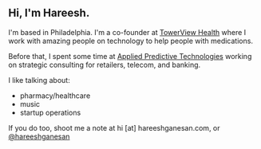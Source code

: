## Hi, I'm Hareesh. 

I'm based in Philadelphia. I'm a co-founder at [TowerView Health](https://towerviewhealth.com) where I work with amazing people on technology to help people with medications.

Before that, I spent some time at [Applied Predictive Technologies](https://www.predictivetechnologies.com/en) working on strategic consulting for retailers, telecom, and banking.

I like talking about:
- pharmacy/healthcare
- music
- startup operations

If you do too, shoot me a note at hi [at] hareeshganesan.com, or [@hareeshganesan](https://www.twitter.com/hareeshganesan)

